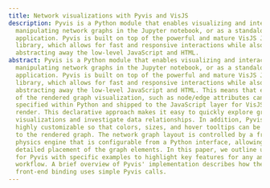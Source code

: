 ```yaml
---
title: Network visualizations with Pyvis and VisJS
description: Pyvis is a Python module that enables visualizing and interactively
  manipulating network graphs in the Jupyter notebook, or as a standalone web
  application. Pyvis is built on top of the powerful and mature VisJS JavaScript
  library, which allows for fast and responsive interactions while also
  abstracting away the low-level JavaScript and HTML.
abstract: Pyvis is a Python module that enables visualizing and interactively
  manipulating network graphs in the Jupyter notebook, or as a standalone web
  application. Pyvis is built on top of the powerful and mature VisJS JavaScript
  library, which allows for fast and responsive interactions while also
  abstracting away the low-level JavaScript and HTML. This means that elements
  of the rendered graph visualization, such as node/edge attributes can be
  specified within Python and shipped to the JavaScript layer for VisJS to
  render. This declarative approach makes it easy to quickly explore graph
  visualizations and investigate data relationships. In addition, Pyvis is
  highly customizable so that colors, sizes, and hover tooltips can be assigned
  to the rendered graph. The network graph layout is controlled by a front-end
  physics engine that is configurable from a Python interface, allowing for the
  detailed placement of the graph elements. In this paper, we outline use cases
  for Pyvis with specific examples to highlight key features for any analysis
  workflow. A brief overview of Pyvis' implementation describes how the Python
  front-end binding uses simple Pyvis calls.
---
```


